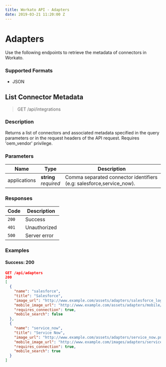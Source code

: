 ```yaml
---
title: Workato API - Adapters
date: 2019-03-21 11:20:00 Z
---
```


# Adapters
Use the following endpoints to retrieve the metadata of connectors in Workato.

### Supported Formats
* JSON

## List Connector Metadata

> GET /api/integrations

### Description
Returns a list of connectors and associated metadata specified in the query parameters or in the request headers of the API request. Requires 'oem_vendor' privilege.

### Parameters
| Name | Type | Description |
| --- | --- | --- |
| applications | **string**<br>_required_ | Comma separated connector identifiers (e.g: salesforce,service_now). |

### Responses
| Code | Description |
| --- | --- |
| `200` | Success |
| `401` | Unauthorized |
| `500` | Server error |

### Examples

#### Success: 200

```JSON
GET /api/adapters
200
[
  {
    "name": "salesforce",
    "title": "Salesforce",
    "image_url": "http://www.example.com/assets/adapters/salesforce_logo.png",
    "mobile_image_url": "http://www.example.com/assets/adapters/mobile/salesforce_logo.png",
    "requires_connection": true,
    "mobile_search": false
  },
  {
    "name": "service_now",
    "title": "Service Now",
    "image_url": "http://www.example.com/assets/adapters/service_now.png",
    "mobile_image_url": "http://www.example.com/images/adapters/servicenow.png",
    "requires_connection": true,
    "mobile_search": true
  }
]
```
